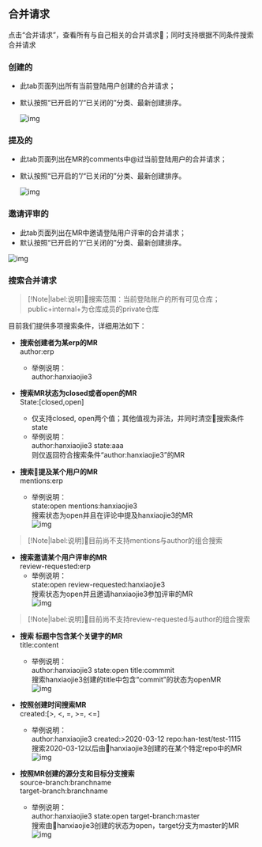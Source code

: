 ## 合并请求

点击“合并请求”，查看所有与自己相关的合并请求；同时支持根据不同条件搜索合并请求

### 创建的

* 此tab页面列出所有当前登陆用户创建的合并请求；  

* 默认按照“已开启的”/“已关闭的”分类、最新创建排序。

  ![img](http://devops-minio.jdcloud.com/doc-image/All-Image/mr.assets/created-mr.png)

### 提及的

* 此tab页面列出在MR的comments中@过当前登陆用户的合并请求；   

* 默认按照“已开启的”/“已关闭的”分类、最新创建排序。

  ![img](http://devops-minio.jdcloud.com/doc-image/All-Image/mr.assets/mentioned-mr.png)

### 邀请评审的

* 此tab页面列出在MR中邀请登陆用户评审的合并请求；  
* 默认按照“已开启的”/“已关闭的”分类、最新创建排序。

![img](http://devops-minio.jdcloud.com/doc-image/All-Image/mr.assets/review-requested-mr.png)

### 搜索合并请求

>[!Note|label:说明]搜索范围：当前登陆账户的所有可见仓库；public+internal+为仓库成员的private仓库

目前我们提供多项搜索条件，详细用法如下：

* **搜索创建者为某erp的MR**  
  author:erp  
    * 举例说明：  
      author:hanxiaojie3    

* **搜索MR状态为closed或者open的MR**  
  State:[closed,open]  
    * 仅支持closed, open两个值；其他值视为非法，并同时清空搜索条件state  
    * 举例说明：  
      author:hanxiaojie3 state:aaa  
         则仅返回符合搜索条件“author:hanxiaojie3”的MR  

* **搜索提及某个用户的MR**  
  mentions:erp  
    * 举例说明：  
      state:open mentions:hanxiaojie3  
        搜索状态为open并且在评论中提及hanxiaojie3的MR  
      ![img](http://devops-minio.jdcloud.com/doc-image/All-Image/mr.assets/search_mentions.png)

>[!Note|label:说明]目前尚不支持mentions与author的组合搜索   

* **搜索邀请某个用户评审的MR**  
  review-requested:erp  
    * 举例说明：  
      state:open review-requested:hanxiaojie3   
        搜索状态为open并且邀请hanxiaojie3参加评审的MR  
      ![img](http://devops-minio.jdcloud.com/doc-image/All-Image/mr.assets/search_review_requested.png)  

>[!Note|label:说明]目前尚不支持review-requested与author的组合搜索   

* **搜索 标题中包含某个关键字的MR**  
  title:content  
    * 举例说明：   
      author:hanxiaojie3 state:open title:commmit  
        搜索hanxiaojie3创建的title中包含“commit”的状态为openMR  
      ![img](http://devops-minio.jdcloud.com/doc-image/All-Image/mr.assets/search_title.png)

* **按照创建时间搜索MR**  
  created:[>, <, =, >=, <=]  
    * 举例说明：  
      author:hanxiaojie3 created:>2020-03-12 repo:han-test/test-1115   
        搜索2020-03-12以后由hanxiaojie3创建的在某个特定repo中的MR  
      ![img](http://devops-minio.jdcloud.com/doc-image/All-Image/mr.assets/search_created.png)


* **按照MR创建的源分支和目标分支搜索**  
  source-branch:branchname  
  target-branch:branchname  
    * 举例说明：   
      author:hanxiaojie3 state:open target-branch:master   
        搜索由hanxiaojie3创建的状态为open，target分支为master的MR  
      ![img](http://devops-minio.jdcloud.com/doc-image/All-Image/mr.assets/search_branch.png)

 